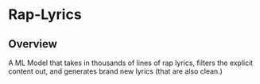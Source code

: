 # Rap-Lyrics


## Overview
A ML Model that takes in thousands of lines of rap lyrics, filters the explicit content out, and generates brand new lyrics (that are also clean.)

